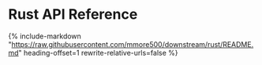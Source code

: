 # Rust API Reference

{% include-markdown "https://raw.githubusercontent.com/mmore500/downstream/rust/README.md" heading-offset=1 rewrite-relative-urls=false %}

